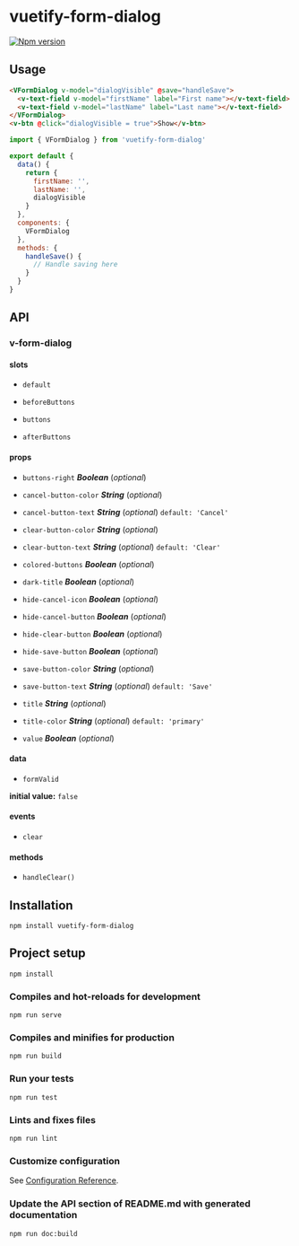 # vuetify-form-dialog

[![Npm version](https://img.shields.io/npm/v/vuetify-form-dialog.svg?maxAge=2592000)](https://www.npmjs.com/package/vuetify-form-dialog)

## Usage

```HTML
<VFormDialog v-model="dialogVisible" @save="handleSave">
  <v-text-field v-model="firstName" label="First name"></v-text-field>
  <v-text-field v-model="lastName" label="Last name"></v-text-field>
</VFormDialog>
<v-btn @click="dialogVisible = true">Show</v-btn>
```

```javascript
import { VFormDialog } from 'vuetify-form-dialog'

export default {
  data() {
    return {
      firstName: '',
      lastName: '',
      dialogVisible
    }
  },
  components: {
    VFormDialog
  },
  methods: {
    handleSave() {
      // Handle saving here
    }
  }
}
```

## API

### v-form-dialog 

#### slots 

- `default` 

- `beforeButtons` 

- `buttons` 

- `afterButtons` 

#### props 

- `buttons-right` ***Boolean*** (*optional*) 

- `cancel-button-color` ***String*** (*optional*) 

- `cancel-button-text` ***String*** (*optional*) `default: 'Cancel'` 

- `clear-button-color` ***String*** (*optional*) 

- `clear-button-text` ***String*** (*optional*) `default: 'Clear'` 

- `colored-buttons` ***Boolean*** (*optional*) 

- `dark-title` ***Boolean*** (*optional*) 

- `hide-cancel-icon` ***Boolean*** (*optional*) 

- `hide-cancel-button` ***Boolean*** (*optional*) 

- `hide-clear-button` ***Boolean*** (*optional*) 

- `hide-save-button` ***Boolean*** (*optional*) 

- `save-button-color` ***String*** (*optional*) 

- `save-button-text` ***String*** (*optional*) `default: 'Save'` 

- `title` ***String*** (*optional*) 

- `title-color` ***String*** (*optional*) `default: 'primary'` 

- `value` ***Boolean*** (*optional*) 

#### data 

- `formValid` 

**initial value:** `false` 

#### events 

- `clear` 

#### methods 

- `handleClear()` 

## Installation

```
npm install vuetify-form-dialog
```

## Project setup

```
npm install
```

### Compiles and hot-reloads for development

```
npm run serve
```

### Compiles and minifies for production

```
npm run build
```

### Run your tests

```
npm run test
```

### Lints and fixes files

```
npm run lint
```

### Customize configuration

See [Configuration Reference](https://cli.vuejs.org/config/).

### Update the API section of README.md with generated documentation

```
npm run doc:build
```
